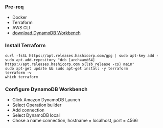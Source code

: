 ### Pre-req
- Docker
- Terraform
- AWS CLI
- [download DynamoDB Workbench](https://docs.aws.amazon.com/amazondynamodb/latest/developerguide/workbench.settingup.html)

### Install Terraform
```
curl -fsSL https://apt.releases.hashicorp.com/gpg | sudo apt-key add -
sudo apt-add-repository "deb [arch=amd64] https://apt.releases.hashicorp.com $(lsb_release -cs) main"
sudo apt-get update && sudo apt-get install -y terraform
terraform -v
which terraform
```

### Configure DynamoDB Workbench
- Click Amazon DynamoDB Launch
- Select Operation builder
- Add connection
- Select DynamoDB local
- Chose a name connection, hostname = localhost, port = 4566

